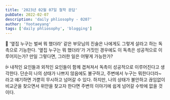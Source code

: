 ```yaml
---
title: '2023년 02월 07일 철학 문답'
pubDate: 2022-02-07
description: 'daily phliosophy - 0207'
author: 'Yootaeyang'
tags: ['daily phliosophy', 'blogging']
---
```


🤔 '옆집 누구는 벌써 뭐 했더라' 같은 부모님의 진술은 나에게도 그렇게 살라고 하는 독촉으로 기능한다. '옆집 누구는 뭐 했더라'가 거짓인 경우에도 이 독촉은 성공적으로 이루어지는가? 만일 그렇다면, 그러한 일은 어떻게 가능한가?

ᐖ 내적인 요인들과 외적인 요인들이 함께 겹쳐져서 독촉이 성공적으로 이루어진다고 생각한다. 단순히 나의 상태가 나쁘지 않음에도 불구하고, 주변에서 누구는 뭐한다더라~ 라고 얘기하면 가뿐히 무시하고 넘어갈 수 있다. 하지만, 나의 상태가 불안하고 끊임없이 비교군을 찾으면서 위안을 찾고자 한다면 주변의 이야기에 쉽게 넘어갈 수밖에 없을 것이다.
